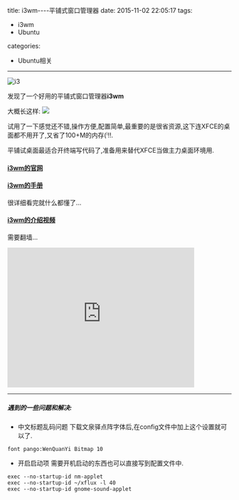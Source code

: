 title: i3wm----平铺式窗口管理器
date: 2015-11-02 22:05:17
tags:
- i3wm
- Ubuntu

categories:
- Ubuntu相关

---

![i3](http://i3wm.org/img/logo.svg)

发现了一个好用的平铺式窗口管理器**i3wm**

大概长这样:
![](http://i3wm.org/screenshots/i3-9.bigthumb.png)

试用了一下感觉还不错,操作方便,配置简单,最重要的是很省资源,这下连XFCE的桌面都不用开了,又省了100+M的内存$(^_^)!!$.

平铺试桌面最适合开终端写代码了,准备用来替代XFCE当做主力桌面环境用.

#### [i3wm的官网](https://i3wm.org/)

#### [i3wm的手册](http://i3wm.org/docs/)
很详细看完就什么都懂了...

#### [i3wm的介绍视频](https://www.youtube.com/watch?v=Wx0eNaGzAZU)

需要翻墙...

<iframe width="420" height="315" src="https://www.youtube.com/embed/Wx0eNaGzAZU" frameborder="0" allowfullscreen></iframe>

------

##### 遇到的一些问题和解决:

* 中文标题乱码问题
下载文泉驿点阵字体后,在config文件中加上这个设置就可以了.

```shell
font pango:WenQuanYi Bitmap 10
```

* 开启启动项
需要开机启动的东西也可以直接写到配置文件中.

```shell
exec --no-startup-id nm-applet
exec --no-startup-id ~/xflux -l 40
exec --no-startup-id gnome-sound-applet
```
